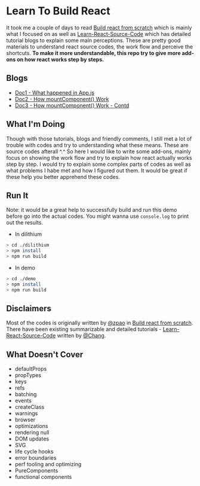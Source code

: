 # Learn To Build React

It took me a couple of days to read [Build react from scratch](https://github.com/zpao/building-react-from-scratch) which is mainly what I focused on as well as [Learn-React-Source-Code](https://github.com/cyan33/learn-react-source-code) which has detailed tutorial blogs to explain some main perceptions. These are pretty good materials to understand react source codes, the work flow and perceive the shortcuts. **To make it more understandable, this repo try to give more add-ons on how react works step by steps.**

## Blogs
* [Doc1 - What happened in App.js](blogs/what-happened-in-App-js.md)
* [Doc2 - How mountComponent() Work](blogs/how-mountComponent-work.md)
* [Doc3 - How mountComponent() Work - Contd](blogs/how-mountComponent-work-contd.md)

## What I'm Doing
Though with those tutorials, blogs and friendly comments, I still met a lot of trouble with codes and try to understanding what these means. These are source codes afterall ^.^
So here I would like to write some add-ons, mainly focus on showing the work flow and try to explain how react actually works step by step. I would try to explain some complex parts of codes as well as what problems I habe met and how I figured out them. It would be great if these help you better apprehend these codes.

## Run It

Note: it would be a great help to successfully build and run this demo before go into the actual codes. You might wanna use `console.log` to print out the results.

* In dilithium
```sh
> cd ./dilithium
> npm install
> npm run build
```
* In demo
```sh
> cd ./demo
> npm install
> npm run build
```

## Disclaimers
Most of the codes is originally written by [@zpao](https://github.com/zpao) in [Build react from scratch](https://github.com/zpao/building-react-from-scratch). There have been existing summarizable and detailed tutorials - [Learn-React-Source-Code](https://dragonforker.github.io/learn-react-source-code/) written by [@Chang](https://github.com/cyan33/).

## What Doesn't Cover

* defaultProps
* propTypes
* keys
* refs
* batching
* events
* createClass
* warnings
* browser
* optimizations
* rendering null
* DOM updates
* SVG
* life cycle hooks
* error boundaries
* perf tooling and optimizing
* PureComponents
* functional components




